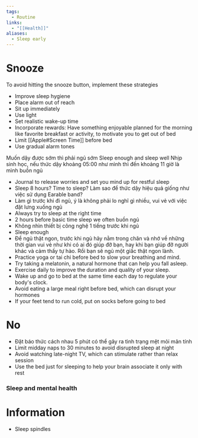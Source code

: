 ```yaml
---
tags:
  - Routine
links:
  - "[[Health]]"
aliases:
  - Sleep early
---
```

# Snooze

To avoid hitting the snooze button, implement these strategies

- Improve sleep hygiene
- Place alarm out of reach
- Sit up immediately
- Use light
- Set realistic wake-up time
- Incorporate rewards: Have something enjoyable planned for the morning like favorite breakfast or activity, to motivate you to get out of bed
- Limit [[Apple#Screen Time]] before bed
- Use gradual alarm tones
 
Muốn dậy được sớm thì phải ngủ sớm
Sleep enough and sleep well
Nhịp sinh học, nếu thức dậy khoảng 05:00 như mình thì đến khoảng 11 giờ là mình buồn ngủ

- Journal to release worries and set you mind up for restful sleep
- Sleep 8 hours? Time to sleep? Làm sao để thức dậy hiệu quả giống như việc sử dụng Earable band?
- Làm gì trước khi đi ngủ, ý là không phải lo nghĩ gì nhiều, vui vẻ với việc đặt lưng xuống ngủ
- Always try to sleep at the right time
- 2 hours before basic time sleep we often buồn ngủ
- Không nhìn thiết bị công nghệ 1 tiếng trước khi ngủ
- Sleep enough
- Để ngủ thật ngon, trước khi ngủ hãy nằm trong chăn và nhớ về những thời gian vui vẻ như khi có ai đó giúp đỡ bạn, hay khi bạn giúp đỡ người khác và cảm thấy tự hào. Rồi bạn sẽ ngủ một giấc thật ngon lành.
- Practice yoga or tai chi before bed to slow your breathing and mind.
- Try taking a melatonin, a natural hormone that can help you fall asleep.
- Exercise daily to improve the duration and quality of your sleep.
- Wake up and go to bed at the same time each day to regulate your body's clock.
- Avoid eating a large meal right before bed, which can disrupt your hormones
- If your feet tend to run cold, put on socks before going to bed

# No

- Đặt báo thức cách nhau 5 phút có thể gây ra tình trạng mệt mỏi mãn tính
- Limit midday naps to 30 minutes to avoid disrupted sleep at night
- Avoid watching late-night TV, which can stimulate rather than relax session
- Use the bed just for sleeping to help your brain associate it only with rest

### Sleep and mental health

# Information

- Sleep spindles